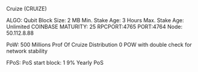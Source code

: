 Cruize (CRUIZE)

ALGO: Qubit
Block Size: 2 MB
Min. Stake Age: 3 Hours
Max. Stake Age: Unlimited
COINBASE MATURITY: 25
RPCPORT:4765
PORT:4764
Node: 50.112.8.88

PoW:
500 Millions Prof Of Cruize Distribution
0 POW with double check for network stability

FPoS:
PoS start block: 1
9% Yearly PoS



